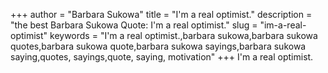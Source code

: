 +++
author = "Barbara Sukowa"
title = "I'm a real optimist."
description = "the best Barbara Sukowa Quote: I'm a real optimist."
slug = "im-a-real-optimist"
keywords = "I'm a real optimist.,barbara sukowa,barbara sukowa quotes,barbara sukowa quote,barbara sukowa sayings,barbara sukowa saying,quotes, sayings,quote, saying, motivation"
+++
I'm a real optimist.
